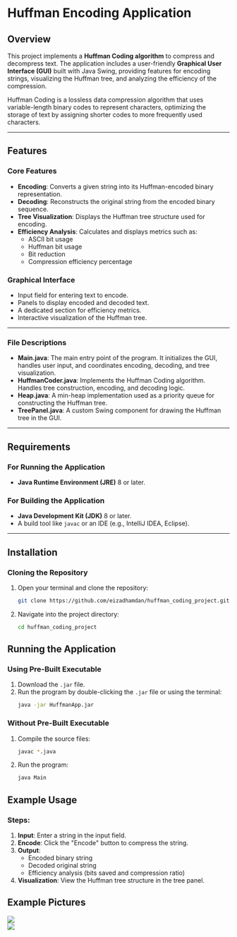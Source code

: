 
# Huffman Encoding Application

## Overview

This project implements a **Huffman Coding algorithm** to compress and decompress text. The application includes a user-friendly **Graphical User Interface (GUI)** built with Java Swing, providing features for encoding strings, visualizing the Huffman tree, and analyzing the efficiency of the compression.

Huffman Coding is a lossless data compression algorithm that uses variable-length binary codes to represent characters, optimizing the storage of text by assigning shorter codes to more frequently used characters.

---

## Features

### Core Features
- **Encoding**: Converts a given string into its Huffman-encoded binary representation.
- **Decoding**: Reconstructs the original string from the encoded binary sequence.
- **Tree Visualization**: Displays the Huffman tree structure used for encoding.
- **Efficiency Analysis**: Calculates and displays metrics such as:
  - ASCII bit usage
  - Huffman bit usage
  - Bit reduction
  - Compression efficiency percentage

### Graphical Interface
- Input field for entering text to encode.
- Panels to display encoded and decoded text.
- A dedicated section for efficiency metrics.
- Interactive visualization of the Huffman tree.

---


### File Descriptions

- **Main.java**: The main entry point of the program. It initializes the GUI, handles user input, and coordinates encoding, decoding, and tree visualization.
- **HuffmanCoder.java**: Implements the Huffman Coding algorithm. Handles tree construction, encoding, and decoding logic.
- **Heap.java**: A min-heap implementation used as a priority queue for constructing the Huffman tree.
- **TreePanel.java**: A custom Swing component for drawing the Huffman tree in the GUI.

---

## Requirements

### For Running the Application
- **Java Runtime Environment (JRE)** 8 or later.

### For Building the Application
- **Java Development Kit (JDK)** 8 or later.
- A build tool like `javac` or an IDE (e.g., IntelliJ IDEA, Eclipse).

---

## Installation

### Cloning the Repository

1. Open your terminal and clone the repository:

   ```bash
   git clone https://github.com/eizadhamdan/huffman_coding_project.git
2. Navigate into the project directory:

   ```bash
   cd huffman_coding_project

## Running the Application

### Using Pre-Built Executable
1. Download the `.jar` file.
2. Run the program by double-clicking the `.jar` file or using the terminal:
   ```bash
   java -jar HuffmanApp.jar

### Without Pre-Built Executable
1. Compile the source files:
   ```bash
   javac *.java
2. Run the program:
   ```bash
   java Main

## Example Usage

### Steps:

1. **Input**: Enter a string in the input field.
2. **Encode**: Click the "Encode" button to compress the string.
3. **Output**:
   - Encoded binary string
   - Decoded original string
   - Efficiency analysis (bits saved and compression ratio)
4. **Visualization**: View the Huffman tree structure in the tree panel.

## Example Pictures

<img src="huffman_app_pic1.png" />
<br />
<img src="huffman_app_pic2.png" />
